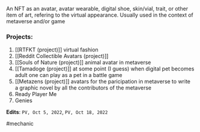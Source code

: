 An NFT as an avatar, avatar wearable, digital shoe, skin/vial, trait, or other item of art, refering to the virtual appearance. Usually used in the context of metaverse and/or game

### Projects:
1) [[RTFKT (project)]] virtual fashion
2) [[Reddit Collectible Avatars (project)]]
3) [[Souls of Nature (project)]] animal avatar in metaverse
4) [[Tamadoge (project)]] at some point (I guess) when digital pet becomes adult one can play as a pet in a battle game
5) [[Metazens (project)]] avatars for the paricipation in metaverse to write a graphic novel by all the contributors of the metaverse
6) Ready Player Me
7) Genies




**Edits**: `PV, Oct 5, 2022`, `PV, Oct 18, 2022`

#mechanic 